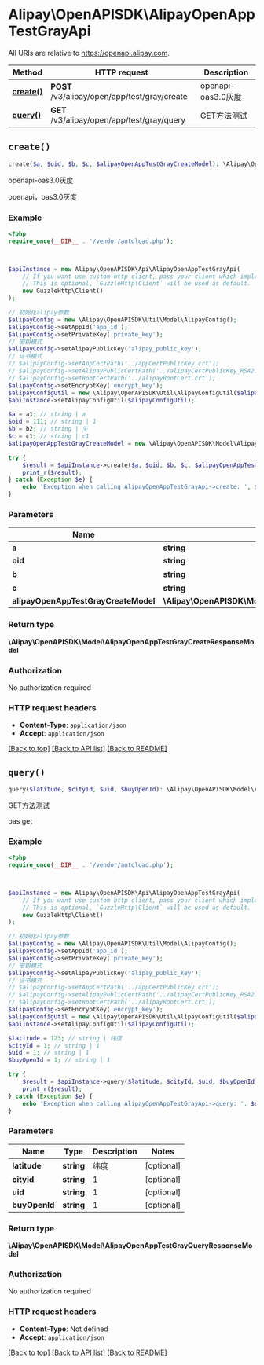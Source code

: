 # Alipay\OpenAPISDK\AlipayOpenAppTestGrayApi

All URIs are relative to https://openapi.alipay.com.

Method | HTTP request | Description
------------- | ------------- | -------------
[**create()**](AlipayOpenAppTestGrayApi.md#create) | **POST** /v3/alipay/open/app/test/gray/create | openapi-oas3.0灰度
[**query()**](AlipayOpenAppTestGrayApi.md#query) | **GET** /v3/alipay/open/app/test/gray/query | GET方法测试


## `create()`

```php
create($a, $oid, $b, $c, $alipayOpenAppTestGrayCreateModel): \Alipay\OpenAPISDK\Model\AlipayOpenAppTestGrayCreateResponseModel
```

openapi-oas3.0灰度

openapi，oas3.0灰度

### Example

```php
<?php
require_once(__DIR__ . '/vendor/autoload.php');



$apiInstance = new Alipay\OpenAPISDK\Api\AlipayOpenAppTestGrayApi(
    // If you want use custom http client, pass your client which implements `GuzzleHttp\ClientInterface`.
    // This is optional, `GuzzleHttp\Client` will be used as default.
    new GuzzleHttp\Client()
);

// 初始化alipay参数
$alipayConfig = new \Alipay\OpenAPISDK\Util\Model\AlipayConfig();
$alipayConfig->setAppId('app_id');
$alipayConfig->setPrivateKey('private_key');
// 密钥模式
$alipayConfig->setAlipayPublicKey('alipay_public_key');
// 证书模式
// $alipayConfig->setAppCertPath('../appCertPublicKey.crt');
// $alipayConfig->setAlipayPublicCertPath('../alipayCertPublicKey_RSA2.crt');
// $alipayConfig->setRootCertPath('../alipayRootCert.crt');
$alipayConfig->setEncryptKey('encrypt_key');
$alipayConfigUtil = new \Alipay\OpenAPISDK\Util\AlipayConfigUtil($alipayConfig);
$apiInstance->setAlipayConfigUtil($alipayConfigUtil);

$a = a1; // string | a
$oid = 111; // string | 1
$b = b2; // string | 生
$c = c1; // string | c1
$alipayOpenAppTestGrayCreateModel = new \Alipay\OpenAPISDK\Model\AlipayOpenAppTestGrayCreateModel(); // \Alipay\OpenAPISDK\Model\AlipayOpenAppTestGrayCreateModel

try {
    $result = $apiInstance->create($a, $oid, $b, $c, $alipayOpenAppTestGrayCreateModel);
    print_r($result);
} catch (Exception $e) {
    echo 'Exception when calling AlipayOpenAppTestGrayApi->create: ', $e->getMessage(), PHP_EOL;
}
```

### Parameters

Name | Type | Description  | Notes
------------- | ------------- | ------------- | -------------
 **a** | **string**| a | [optional]
 **oid** | **string**| 1 | [optional]
 **b** | **string**| 生 | [optional]
 **c** | **string**| c1 | [optional]
 **alipayOpenAppTestGrayCreateModel** | **\Alipay\OpenAPISDK\Model\AlipayOpenAppTestGrayCreateModel**|  | [optional]

### Return type

**\Alipay\OpenAPISDK\Model\AlipayOpenAppTestGrayCreateResponseModel**

### Authorization

No authorization required

### HTTP request headers

- **Content-Type**: `application/json`
- **Accept**: `application/json`

[[Back to top]](#) [[Back to API list]](../../README.md#api-endpoints)
[[Back to README]](../../README.md)

## `query()`

```php
query($latitude, $cityId, $uid, $buyOpenId): \Alipay\OpenAPISDK\Model\AlipayOpenAppTestGrayQueryResponseModel
```

GET方法测试

oas get

### Example

```php
<?php
require_once(__DIR__ . '/vendor/autoload.php');



$apiInstance = new Alipay\OpenAPISDK\Api\AlipayOpenAppTestGrayApi(
    // If you want use custom http client, pass your client which implements `GuzzleHttp\ClientInterface`.
    // This is optional, `GuzzleHttp\Client` will be used as default.
    new GuzzleHttp\Client()
);

// 初始化alipay参数
$alipayConfig = new \Alipay\OpenAPISDK\Util\Model\AlipayConfig();
$alipayConfig->setAppId('app_id');
$alipayConfig->setPrivateKey('private_key');
// 密钥模式
$alipayConfig->setAlipayPublicKey('alipay_public_key');
// 证书模式
// $alipayConfig->setAppCertPath('../appCertPublicKey.crt');
// $alipayConfig->setAlipayPublicCertPath('../alipayCertPublicKey_RSA2.crt');
// $alipayConfig->setRootCertPath('../alipayRootCert.crt');
$alipayConfig->setEncryptKey('encrypt_key');
$alipayConfigUtil = new \Alipay\OpenAPISDK\Util\AlipayConfigUtil($alipayConfig);
$apiInstance->setAlipayConfigUtil($alipayConfigUtil);

$latitude = 123; // string | 纬度
$cityId = 1; // string | 1
$uid = 1; // string | 1
$buyOpenId = 1; // string | 1

try {
    $result = $apiInstance->query($latitude, $cityId, $uid, $buyOpenId);
    print_r($result);
} catch (Exception $e) {
    echo 'Exception when calling AlipayOpenAppTestGrayApi->query: ', $e->getMessage(), PHP_EOL;
}
```

### Parameters

Name | Type | Description  | Notes
------------- | ------------- | ------------- | -------------
 **latitude** | **string**| 纬度 | [optional]
 **cityId** | **string**| 1 | [optional]
 **uid** | **string**| 1 | [optional]
 **buyOpenId** | **string**| 1 | [optional]

### Return type

**\Alipay\OpenAPISDK\Model\AlipayOpenAppTestGrayQueryResponseModel**

### Authorization

No authorization required

### HTTP request headers

- **Content-Type**: Not defined
- **Accept**: `application/json`

[[Back to top]](#) [[Back to API list]](../../README.md#api-endpoints)
[[Back to README]](../../README.md)
